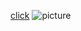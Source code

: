 [click](https://github.com/gulshandeep-kaur)
![picture](https://www.google.com/url?sa=i&url=https%3A%2F%2Fwww.remove.bg%2F&psig=AOvVaw3nQ7TT45YCkrH0L8LJcTXG&ust=1666341790343000&source=images&cd=vfe&ved=0CAkQjRxqFwoTCLjYwYW17voCFQAAAAAdAAAAABAE)
